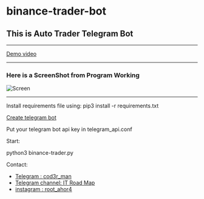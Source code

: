 # binance-trader-bot

## This is Auto Trader Telegram Bot

***

[Demo video](https://www.aparat.com/v/875M6)

***
### Here is a ScreenShot from Program Working


![Screen](http://s5.picofile.com/file/8363449334/sc1_1_.png "")

---

Install requirements file using:
pip3 install -r requirements.txt

[Create telegram bot](https://core.telegram.org/bots#3-how-do-i-create-a-bot)

Put your telegram bot api key in telegram_api.conf 

Start:

python3 binance-trader.py

Contact:
* [Telegram : cod3r_man](T.me/cod3r_man)
* [Telegram channel: IT Road Map](T.me/itroadmap)
* [instagram : root_ahor4](instagram.com/root_ahor4)
